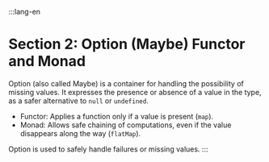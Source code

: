 :::lang-en
# Section 2: Option (Maybe) Functor and Monad

Option (also called Maybe) is a container for handling the possibility of missing values. It expresses the presence or absence of a value in the type, as a safer alternative to `null` or `undefined`.

- Functor: Applies a function only if a value is present (`map`).
- Monad: Allows safe chaining of computations, even if the value disappears along the way (`flatMap`).

Option is used to safely handle failures or missing values.
:::